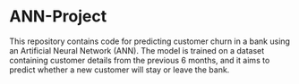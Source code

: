 # ANN-Project
This repository contains code for predicting customer churn in a bank using an Artificial Neural Network (ANN). 
The model is trained on a dataset containing customer details from the previous 6 months, and it aims to predict whether a new customer will stay or leave the bank.
